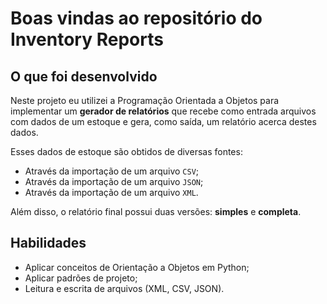 # Boas vindas ao repositório do Inventory Reports

## O que foi desenvolvido

  Neste projeto eu utilizei a Programação Orientada a Objetos para implementar um **gerador de relatórios** que recebe como entrada arquivos com dados de um estoque e gera, como saída, um relatório acerca destes dados.

  Esses dados de estoque são obtidos de diversas fontes:

  * Através da importação de um arquivo `CSV`;
  * Através da importação de um arquivo `JSON`;
  * Através da importação de um arquivo `XML`.

  Além disso, o relatório final possui duas versões: **simples** e **completa**.

## Habilidades
  * Aplicar conceitos de Orientação a Objetos em Python;
  * Aplicar padrões de projeto;
  * Leitura e escrita de arquivos (XML, CSV, JSON).
